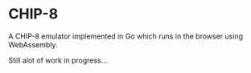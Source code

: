 # CHIP-8
A CHIP-8 emulator implemented in Go which runs in the browser using WebAssembly.

Still alot of work in progress...
